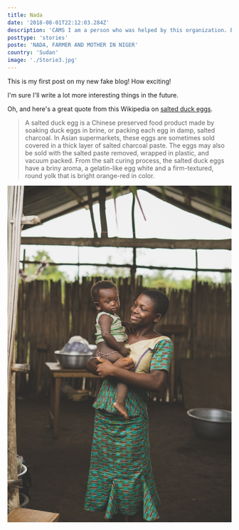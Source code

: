 ```yaml
---
title: Nada
date: '2018-08-01T22:12:03.284Z'
description: 'CAMS I am a person who was helped by this organization. Before they gave me assistance, I was really struggling with this issue, but now my life is better.'
posttype: 'stories'
poste: 'NADA, FARMER AND MOTHER IN NIGER'
country: 'Sudan'
image: './Storie3.jpg'
---
```


This is my first post on my new fake blog! How exciting!

I'm sure I'll write a lot more interesting things in the future.

Oh, and here's a great quote from this Wikipedia on
[salted duck eggs](https://en.wikipedia.org/wiki/Salted_duck_egg).

> A salted duck egg is a Chinese preserved food product made by soaking duck
> eggs in brine, or packing each egg in damp, salted charcoal. In Asian
> supermarkets, these eggs are sometimes sold covered in a thick layer of salted
> charcoal paste. The eggs may also be sold with the salted paste removed,
> wrapped in plastic, and vacuum packed. From the salt curing process, the
> salted duck eggs have a briny aroma, a gelatin-like egg white and a
> firm-textured, round yolk that is bright orange-red in color.

![Chinese Salty Egg](./Storie3.jpg)
